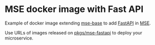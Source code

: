 # MSE docker image with Fast API

Example of docker image extending [mse-base](https://github.com/Cosmian/mse-docker-base) to add [FastAPI](https://fastapi.tiangolo.com/) in [MSE](https://cosmian.com/microservice-encryption/).

Use URLs of images released on [pkgs/mse-fastapi](https://github.com/Cosmian/mse-docker-fastapi/pkgs/container/mse-fastapi) to deploy your microservice.
